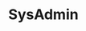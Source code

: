 ---
title: SysAdmin
permalink: /category/devops/
taxonomy: sysadmin
author_profile: true
toc: true
---